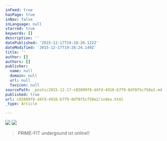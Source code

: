 ```yaml
---
inFeed: true
hasPage: true
inNav: false
inLanguage: null
starred: true
keywords: []
description: ''
datePublished: '2015-12-17T19:28:26.122Z'
dateModified: '2015-12-17T19:28:24.149Z'
title: ''
author: []
authors: []
publisher:
  name: null
  domain: null
  url: null
  favicon: null
sourcePath: _posts/2015-12-17-c02809f8-d4fd-4916-b7f9-0df8f5cf58e2.md
published: true
url: c02809f8-d4fd-4916-b7f9-0df8f5cf58e2/index.html
_type: Article

---
```

![](https://the-grid-user-content.s3-us-west-2.amazonaws.com/fe302c05-257c-4fbd-9443-45b37e9e9482.png)
![](https://the-grid-user-content.s3-us-west-2.amazonaws.com/7fb9baff-b5e2-475e-878e-defd6be26ca1.JPG)

> PRIME-FIT undergound ist online!!

>